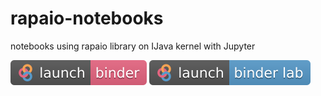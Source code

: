 # rapaio-notebooks
notebooks using rapaio library on IJava kernel with Jupyter

[![Launch rapaio with IJava binder jupyter](images/launch-binder.svg)](https://mybinder.org/v2/gh/padreati/rapaio-notebooks/master?filepath=BriefPreview.ipynb) 
[![Launch rapaio with IJava binder jupyter lab](images/launch-binder-lab.svg)](https://mybinder.org/v2/gh/padreati/rapaio-notebooks/master?urlpath=lab&filepath=BriefPreview.ipynb)
